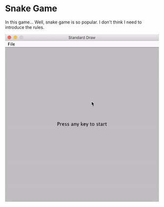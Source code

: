 # Snake Game

In this game... Well, snake game is so popular. I don't think I need to introduce the rules.

![demo](https://github.com/bambrow/game-development/raw/master/java-snake-game/readme.gif)
